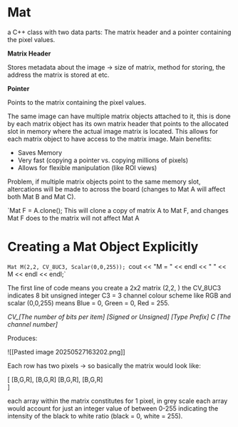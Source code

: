 # Mat

a C++ class with two data parts: The matrix header and a pointer containing the pixel values.

**Matrix Header**

Stores metadata about the image -> size of matrix, method for storing, the address the matrix is stored at etc.

**Pointer**

Points to the matrix containing the pixel values.

The same image can have multiple matrix objects attached to it, this is done by each matrix object has its own matrix header that points to the allocated slot in memory where the actual image matrix is located. This allows for each matrix object to have access to the matrix image. Main benefits: 

- Saves Memory
- Very fast (copying a pointer vs. copying millions of pixels)
- Allows for flexible manipulation (like ROI views)

Problem, if multiple matrix objects point to the same memory slot, altercations will be made to across the board (changes to Mat A will affect both Mat B and Mat C). 

`Mat F = A.clone();
This will clone a copy of matrix A to Mat F, and changes Mat F does to the matrix will not affect Mat A

#  Creating a Mat Object Explicitly

`Mat M(2,2, CV_8UC3, Scalar(0,0,255));
`cout << "M = " << endl << " " << M << endl << endl;`

The first line of code means you create a 2x2 matrix (2,2, ) the CV_8UC3 indicates 8 bit unsigned integer C3 = 3 channel colour scheme like RGB and scalar (0,0,255) means Blue = 0, Green = 0, Red = 255.

*CV_[The number of bits per item] [Signed or Unsigned] [Type Prefix] C [The channel number]*

Produces:

![[Pasted image 20250527163202.png]]

Each row has two pixels -> so basically the matrix would look like:

[
 [B,G,R], [B,G,R] 
 [B,G,R], [B,G,R]       
]


each array within the matrix constitutes for 1 pixel, in grey scale each array would account for just an integer value of between 0-255 indicating the intensity of the black to white ratio (black = 0, white = 255).













	

